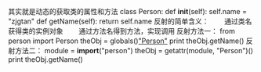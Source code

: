 其实就是动态的获取类的属性和方法 class Person: def __init__(self): self.name = "zjgtan" def
getName(self): return self.name 反射的简单含义： 　　通过类名获得类的实例对象 　　通过方法名得到方法，实现调用
反射方法一： from person import Person theObj = globals()["Person"]() print
theObj.getName() 反射方法二： module = __import__("person") theObj = getattr(module,
"Person")() print theObj.getName()

